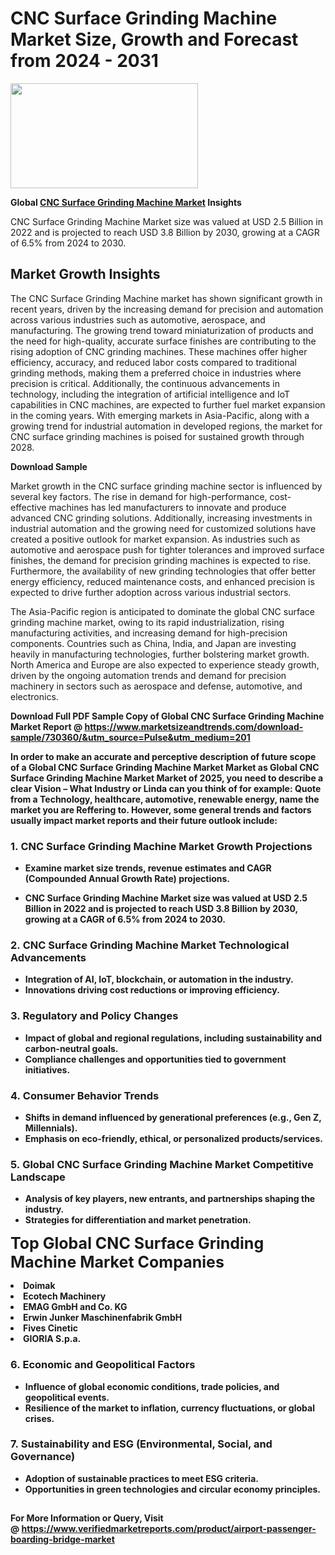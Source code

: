 <H1>CNC Surface Grinding Machine Market Size, Growth and Forecast from 2024 - 2031</H1><img class="aligncenter size-medium wp-image-584254" src="https://thirdeyenews.in/wp-content/uploads/2024/09/Global-Market-Research-300x168.jpeg" alt="" width="300" height="168" /><p><strong>Global&nbsp;<a href="https://www.marketsizeandtrends.com/download-sample/730360/&amp;utm_source=Pulse&amp;utm_medium=201">CNC Surface Grinding Machine Market</a> Insights</strong></p><p>CNC Surface Grinding Machine Market size was valued at USD 2.5 Billion in 2022 and is projected to reach USD 3.8 Billion by 2030, growing at a CAGR of 6.5% from 2024 to 2030.</p><p><h2>Market Growth Insights</h2> <p>The CNC Surface Grinding Machine market has shown significant growth in recent years, driven by the increasing demand for precision and automation across various industries such as automotive, aerospace, and manufacturing. The growing trend toward miniaturization of products and the need for high-quality, accurate surface finishes are contributing to the rising adoption of CNC grinding machines. These machines offer higher efficiency, accuracy, and reduced labor costs compared to traditional grinding methods, making them a preferred choice in industries where precision is critical. Additionally, the continuous advancements in technology, including the integration of artificial intelligence and IoT capabilities in CNC machines, are expected to further fuel market expansion in the coming years. With emerging markets in Asia-Pacific, along with a growing trend for industrial automation in developed regions, the market for CNC surface grinding machines is poised for sustained growth through 2028.</p> <p><strong>Download Sample</strong></p> <p>Market growth in the CNC surface grinding machine sector is influenced by several key factors. The rise in demand for high-performance, cost-effective machines has led manufacturers to innovate and produce advanced CNC grinding solutions. Additionally, increasing investments in industrial automation and the growing need for customized solutions have created a positive outlook for market expansion. As industries such as automotive and aerospace push for tighter tolerances and improved surface finishes, the demand for precision grinding machines is expected to rise. Furthermore, the availability of new grinding technologies that offer better energy efficiency, reduced maintenance costs, and enhanced precision is expected to drive further adoption across various industrial sectors.</p> <p>The Asia-Pacific region is anticipated to dominate the global CNC surface grinding machine market, owing to its rapid industrialization, rising manufacturing activities, and increasing demand for high-precision components. Countries such as China, India, and Japan are investing heavily in manufacturing technologies, further bolstering market growth. North America and Europe are also expected to experience steady growth, driven by the ongoing automation trends and demand for precision machinery in sectors such as aerospace and defense, automotive, and electronics.</p> <p><strong></p><p><span class=""><strong>Download Full PDF Sample Copy of Global CNC Surface Grinding Machine Market Report</strong> @ <a href="https://www.marketsizeandtrends.com/download-sample/730360/&amp;utm_source=Pulse&amp;utm_medium=201" target="_blank">https://www.marketsizeandtrends.com/download-sample/730360/&amp;utm_source=Pulse&amp;utm_medium=201</a></span></p><p>In order to make an accurate and perceptive description of future scope of a Global&nbsp;CNC Surface Grinding Machine Market Market as Global&nbsp;CNC Surface Grinding Machine Market Market of 2025, you need to describe a clear Vision &ndash; What Industry or Linda can you think of for example: Quote from a Technology, healthcare, automotive, renewable energy, name the market you are Reffering to. However, some general trends and factors usually impact market reports and their future outlook include:</p><h3>1.&nbsp;<strong>CNC Surface Grinding Machine Market Growth Projections</strong></h3><ul><li>Examine market size trends, revenue estimates and CAGR (Compounded Annual Growth Rate) projections.</li><li><p>CNC Surface Grinding Machine Market size was valued at USD 2.5 Billion in 2022 and is projected to reach USD 3.8 Billion by 2030, growing at a CAGR of 6.5% from 2024 to 2030.</p></li></ul><h3>2.&nbsp;<strong>CNC Surface Grinding Machine Market Technological Advancements</strong></h3><ul><li>Integration of AI, IoT, blockchain, or automation in the industry.</li><li>Innovations driving cost reductions or improving efficiency.</li></ul><h3>3.&nbsp;<strong>Regulatory and Policy Changes</strong></h3><ul><li>Impact of global and regional regulations, including sustainability and carbon-neutral goals.</li><li>Compliance challenges and opportunities tied to government initiatives.</li></ul><h3>4.&nbsp;<strong>Consumer Behavior Trends</strong></h3><ul><li>Shifts in demand influenced by generational preferences (e.g., Gen Z, Millennials).</li><li>Emphasis on eco-friendly, ethical, or personalized products/services.</li></ul><h3>5.&nbsp;<strong>Global CNC Surface Grinding Machine Market Competitive Landscape</strong></h3><ul><li>Analysis of key players, new entrants, and partnerships shaping the industry.</li><li>Strategies for differentiation and market penetration.</li></ul><p data-pm-slice="1 1 []"><span style="color: inherit; font-family: inherit; font-size: 25px;">Top Global CNC Surface Grinding Machine Market Companies</span></p><div class="" data-test-id=""><p><li>Doimak</li><li> Ecotech Machinery</li><li> EMAG GmbH and Co. KG</li><li> Erwin Junker Maschinenfabrik GmbH</li><li> Fives Cinetic</li><li> GIORIA S.p.a.</li></p></div><h3>6.&nbsp;<strong>Economic and Geopolitical Factors</strong></h3><ul><li>Influence of global economic conditions, trade policies, and geopolitical events.</li><li>Resilience of the market to inflation, currency fluctuations, or global crises.</li></ul><h3>7.&nbsp;<strong>Sustainability and ESG (Environmental, Social, and Governance)</strong></h3><ul><li>Adoption of sustainable practices to meet ESG criteria.</li><li>Opportunities in green technologies and circular economy principles.</li></ul><h2><strong style="font-size: 14px;">For More Information or Query, Visit @&nbsp;</strong><a style="background-color: #ffffff; font-size: 14px;" href="https://www.marketsizeandtrends.com/report/cnc-surface-grinding-machine-market/" target="_blank">https://www.verifiedmarketreports.com/product/airport-passenger-boarding-bridge-market</a></h2>
